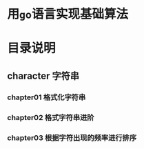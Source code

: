 # 用`go`语言实现基础算法

# 目录说明
## character 字符串
### chapter01 格式化字符串
### chapter02 格式字符串进阶
### chapter03 根据字符出现的频率进行排序
